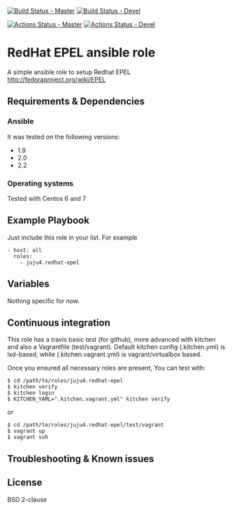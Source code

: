 [![Build Status - Master](https://travis-ci.com/juju4/ansible-redhat-epel.svg?branch=master)](https://travis-ci.com/juju4/ansible-redhat-epel)
[![Build Status - Devel](https://travis-ci.com/juju4/ansible-redhat-epel.svg?branch=devel)](https://travis-ci.com/juju4/ansible-redhat-epel/branches)

[![Actions Status - Master](https://github.com/juju4/ansible-redhat-epel/workflows/AnsibleCI/badge.svg)](https://github.com/juju4/ansible-redhat-epel/actions?query=branch%3Amaster)
[![Actions Status - Devel](https://github.com/juju4/ansible-redhat-epel/workflows/AnsibleCI/badge.svg?branch=devel)](https://github.com/juju4/ansible-redhat-epel/actions?query=branch%3Adevel)

# RedHat EPEL ansible role

A simple ansible role to setup Redhat EPEL
http://fedoraproject.org/wiki/EPEL

## Requirements & Dependencies

### Ansible
It was tested on the following versions:
 * 1.9
 * 2.0
 * 2.2

### Operating systems

Tested with Centos 6 and 7

## Example Playbook

Just include this role in your list.
For example

```
- host: all
  roles:
    - juju4.redhat-epel
```

## Variables

Nothing specific for now.

## Continuous integration

This role has a travis basic test (for github), more advanced with kitchen and also a Vagrantfile (test/vagrant).
Default kitchen config (.kitchen.yml) is lxd-based, while (.kitchen.vagrant.yml) is vagrant/virtualbox based.

Once you ensured all necessary roles are present, You can test with:
```
$ cd /path/to/roles/juju4.redhat-epel
$ kitchen verify
$ kitchen login
$ KITCHEN_YAML=".kitchen.vagrant.yml" kitchen verify
```
or
```
$ cd /path/to/roles/juju4.redhat-epel/test/vagrant
$ vagrant up
$ vagrant ssh
```

## Troubleshooting & Known issues


## License

BSD 2-clause

